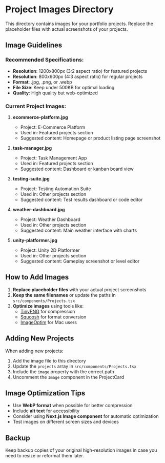 # Project Images Directory

This directory contains images for your portfolio projects. Replace the placeholder files with actual screenshots of your projects.

## Image Guidelines

### **Recommended Specifications:**

- **Resolution**: 1200x800px (3:2 aspect ratio) for featured projects
- **Resolution**: 800x600px (4:3 aspect ratio) for regular projects
- **Format**: .jpg, .png, or .webp
- **File Size**: Keep under 500KB for optimal loading
- **Quality**: High quality but web-optimized

### **Current Project Images:**

1. **ecommerce-platform.jpg**

   - Project: E-Commerce Platform
   - Used in: Featured projects section
   - Suggested content: Homepage or product listing page screenshot

2. **task-manager.jpg**

   - Project: Task Management App
   - Used in: Featured projects section
   - Suggested content: Dashboard or kanban board view

3. **testing-suite.jpg**

   - Project: Testing Automation Suite
   - Used in: Other projects section
   - Suggested content: Test results dashboard or code editor

4. **weather-dashboard.jpg**

   - Project: Weather Dashboard
   - Used in: Other projects section
   - Suggested content: Main weather interface with charts

5. **unity-platformer.jpg**
   - Project: Unity 2D Platformer
   - Used in: Other projects section
   - Suggested content: Gameplay screenshot or level editor

## How to Add Images

1. **Replace placeholder files** with your actual project screenshots
2. **Keep the same filenames** or update the paths in `src/components/Projects.tsx`
3. **Optimize images** using tools like:
   - [TinyPNG](https://tinypng.com/) for compression
   - [Squoosh](https://squoosh.app/) for format conversion
   - [ImageOptim](https://imageoptim.com/) for Mac users

## Adding New Projects

When adding new projects:

1. Add the image file to this directory
2. Update the `projects` array in `src/components/Projects.tsx`
3. Include the `image` property with the correct path
4. Uncomment the `Image` component in the ProjectCard

## Image Optimization Tips

- Use **WebP format** when possible for better compression
- Include **alt text** for accessibility
- Consider using **Next.js Image component** for automatic optimization
- Test images on different screen sizes and devices

## Backup

Keep backup copies of your original high-resolution images in case you need to resize or reformat them later.
